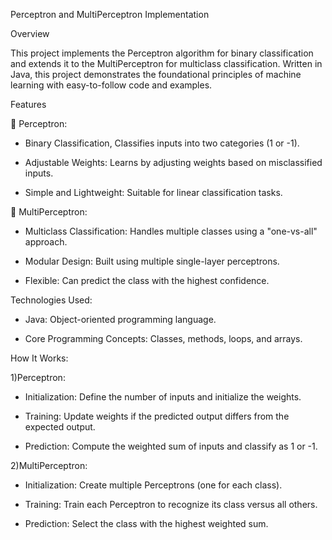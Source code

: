 Perceptron and MultiPerceptron Implementation

Overview

This project implements the Perceptron algorithm for binary classification and extends it to the MultiPerceptron for multiclass classification. Written in Java, this project demonstrates the foundational principles of machine learning with easy-to-follow code and examples.


Features

🧠 Perceptron:

- Binary Classification, Classifies inputs into two categories (1 or -1).

- Adjustable Weights: Learns by adjusting weights based on misclassified inputs.

- Simple and Lightweight: Suitable for linear classification tasks.

🔗 MultiPerceptron:

- Multiclass Classification: Handles multiple classes using a "one-vs-all" approach.

- Modular Design: Built using multiple single-layer perceptrons.

- Flexible: Can predict the class with the highest confidence.


Technologies Used:

- Java: Object-oriented programming language.

- Core Programming Concepts: Classes, methods, loops, and arrays.


How It Works:

1)Perceptron:

- Initialization: Define the number of inputs and initialize the weights.

- Training: Update weights if the predicted output differs from the expected output.

- Prediction: Compute the weighted sum of inputs and classify as 1 or -1.

2)MultiPerceptron:

- Initialization: Create multiple Perceptrons (one for each class).

- Training: Train each Perceptron to recognize its class versus all others.

- Prediction: Select the class with the highest weighted sum.

